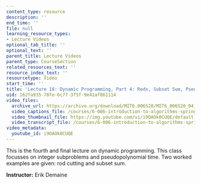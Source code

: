 ```yaml
---
content_type: resource
description: ''
end_time: ''
file: null
learning_resource_types:
- Lecture Videos
optional_tab_title: ''
optional_text: ''
parent_title: Lecture Videos
parent_type: CourseSection
related_resources_text: ''
resource_index_text: ''
resourcetype: Video
start_time: ''
title: 'Lecture 18: Dynamic Programming, Part 4: Rods, Subset Sum, Pseudopolynomial'
uid: 162fa935-78fe-6c77-3f5f-9e41af861114
video_files:
  archive_url: https://archive.org/download/MIT6.006S20/MIT6_006S20_04_28_Lecture_18_300k.mp4
  video_captions_file: /courses/6-006-introduction-to-algorithms-spring-2020/8e32a6dd19895684b489224bc8820f1a_i9OAOk0CUQE.vtt
  video_thumbnail_file: https://img.youtube.com/vi/i9OAOk0CUQE/default.jpg
  video_transcript_file: /courses/6-006-introduction-to-algorithms-spring-2020/e1699af8984093322e86f2fd5ea6af91_i9OAOk0CUQE.pdf
video_metadata:
  youtube_id: i9OAOk0CUQE
---
```


This is the fourth and final lecture on dynamic programming. This class focusses on integer subproblems and pseudopolynomial time. Two worked examples are given: rod cutting and subset sum.

**Instructor:** Erik Demaine
